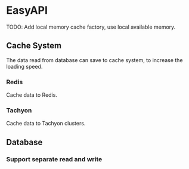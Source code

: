 # EasyAPI

TODO: Add local memory cache factory, use local available memory.

## Cache System
The data read from database can save to cache system, to increase the loading speed.

### Redis

Cache data to Redis.

### Tachyon

Cache data to Tachyon clusters.

## Database

### Support separate read and write
